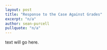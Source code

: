 ```yaml
---
layout: post
title: "Response to the Case Against Grades"
excerpt: "n/a"
author: sean-purcell
pullquote: "n/a"
---
```


text will go here.

